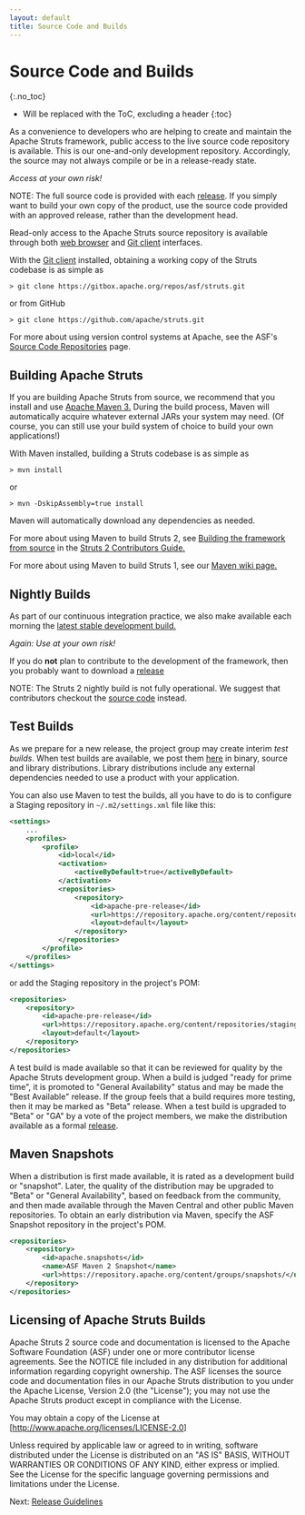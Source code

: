 ```yaml
---
layout: default
title: Source Code and Builds
---
```


# Source Code and Builds
{:.no_toc}

* Will be replaced with the ToC, excluding a header
{:toc}

As a convenience to developers who are helping to create and maintain the Apache Struts framework,
public access to the live source code repository is available. This is our one-and-only development repository.
Accordingly, the source may not always compile or be in a release-ready state.

*Access at your own risk!*

NOTE: The full source code is provided with each [release](/download.cgi). If you simply want to build
your own copy of the product, use the source code provided with an approved release, rather than the development head.

Read-only access to the Apache Struts source repository is available through both
[web browser](https://gitbox.apache.org/repos/asf?p=struts.git;a=summary) and
[Git client](http://git-scm.com/) interfaces.

With the [Git client](http://git-scm.com/) installed, obtaining a working copy of the Struts codebase is as simple as

```
> git clone https://gitbox.apache.org/repos/asf/struts.git
```

or from GitHub

```
> git clone https://github.com/apache/struts.git
```

For more about using version control systems at Apache, see the ASF's
[Source Code Repositories](http://www.apache.org/dev/#version-control) page.

## Building Apache Struts

If you are building Apache Struts from source, we recommend that you install and use
[Apache Maven 3.](http://maven.apache.org) During the build process, Maven will automatically acquire
whatever external JARs your system may need. (Of course, you can still use your build system of choice to build
your own applications!)

With Maven installed, building a Struts codebase is as simple as

```
> mvn install
```

or

```
> mvn -DskipAssembly=true install
```

Maven will automatically download any dependencies as needed.

For more about using Maven to build Struts 2, see
[Building the framework from source](/docs/building-the-framework-from-source) in the
[Struts 2 Contributors Guide.](/docs/contributors-guide)

For more about using Maven to build Struts 1, see our [Maven wiki page.](http://wiki.apache.org/struts/StrutsMaintenanceMaven)

## Nightly Builds

As part of our continuous integration practice, we also make available each morning the
[latest stable development build.](https://nightlies.apache.org/x1/dist/struts/)

*Again: Use at your own risk!*

If you do **not** plan to contribute to the development of the framework, then you probably want to download a
[release](releases)

NOTE: The Struts 2 nightly build is not fully operational. We suggest that contributors checkout
the [source code](#SourceCode) instead.

## Test Builds
            
As we prepare for a new release, the project group may create interim *test builds*. When test builds are available,
we post them [here](https://dist.apache.org/repos/dist/dev/struts/) in binary, source and library distributions.
Library distributions include any external dependencies needed to use a product with your application.

You can also use Maven to test the builds, all you have to do is to configure a Staging repository in `~/.m2/settings.xml`
file like this:

```xml
<settings>
    ...
    <profiles>
        <profile>
            <id>local</id>
            <activation>
                <activeByDefault>true</activeByDefault>
            </activation>
            <repositories>
                <repository>
                    <id>apache-pre-release</id>
                    <url>https://repository.apache.org/content/repositories/staging/</url>
                    <layout>default</layout>
                </repository>
            </repositories>
        </profile>
    </profiles>
</settings>
```

or add the Staging repository in the project's POM:

```xml
<repositories>
    <repository>
        <id>apache-pre-release</id>
        <url>https://repository.apache.org/content/repositories/staging/</url>
        <layout>default</layout>
    </repository>
</repositories>
```

A test build is made available so that it can be reviewed for quality by the Apache Struts development group.
When a build is judged "ready for prime time", it is promoted to "General Availability" status and may be
made the "Best Available" release. If the group feels that a build requires more testing, then it may be marked
as "Beta" release. When a test build is upgraded to "Beta" or "GA" by a vote of the project members,
we make the distribution available as a formal [release](releases).

## Maven Snapshots

When a distribution is first made available, it is rated as a development build or "snapshot". Later, the quality
of the distribution may be upgraded to "Beta" or "General Availability", based on feedback from the community,
and then made available through the Maven Central and other public Maven repositories. To obtain an early distribution 
via Maven, specify the ASF Snapshot repository in the project's POM.

```xml
<repositories>
    <repository>
        <id>apache.snapshots</id>
        <name>ASF Maven 2 Snapshot</name>
        <url>https://repository.apache.org/content/groups/snapshots/</url>
    </repository>
</repositories>
```


## Licensing of Apache Struts Builds

Apache Struts 2 source code and documentation is licensed to the Apache Software Foundation (ASF) under one
or more contributor license agreements. See the NOTICE file included in any distribution for additional information
regarding copyright ownership. The ASF licenses the source code and documentation files in our Apache Struts distribution
to you under the Apache License, Version 2.0 (the "License"); you may not use the Apache Struts product except in compliance
with the License.

You may obtain a copy of the License at [http://www.apache.org/licenses/LICENSE-2.0]

Unless required by applicable law or agreed to in writing, software distributed under the License is distributed on an
"AS IS" BASIS, WITHOUT WARRANTIES OR CONDITIONS OF ANY KIND, either express or implied.  See the License for the
specific language governing permissions and limitations under the License.

Next: [Release Guidelines](release-guidelines)
